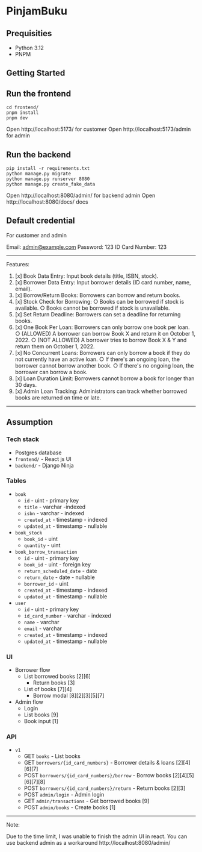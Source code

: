 # PinjamBuku

## Prequisities

- Python 3.12
- PNPM

## Getting Started

## Run the frontend

```
cd frontend/
pnpm install
pnpm dev
```

Open http://localhost:5173/ for customer
Open http://localhost:5173/admin for admin

## Run the backend

```
pip install -r requirements.txt
python manage.py migrate
python manage.py runserver 8080
python manage.py create_fake_data
```

Open http://localhost:8080/admin/ for backend admin
Open http://localhost:8080/docs/ docs

## Default credential

For customer and admin

Email: admin@example.com
Password: 123
ID Card Number: 123

---

Features:

1. [x] Book Data Entry: Input book details (title, ISBN, stock).
2. [x] Borrower Data Entry: Input borrower details (ID card number, name, email).
3. [x] Borrow/Return Books: Borrowers can borrow and return books.
4. [x] Stock Check for Borrowing:
    ○ Books can be borrowed if stock is available.
    ○ Books cannot be borrowed if stock is unavailable.
5. [x] Set Return Deadline: Borrowers can set a deadline for returning books.
6. [x] One Book Per Loan: Borrowers can only borrow one book per loan.
    ○ (ALLOWED) A borrower can borrow Book X and return it on October 1, 2022.
    ○ (NOT ALLOWED) A borrower tries to borrow Book X & Y and return them on October 1, 2022.
7. [x] No Concurrent Loans: Borrowers can only borrow a book if they do not currently have an active loan.
    ○ If there's an ongoing loan, the borrower cannot borrow another book.
    ○ If there's no ongoing loan, the borrower can borrow a book.
8. [x] Loan Duration Limit: Borrowers cannot borrow a book for longer than 30 days.
9. [x] Admin Loan Tracking: Administrators can track whether borrowed books are returned on time or late.

---

## Assumption

### Tech stack

- Postgres database
- `frontend/` - React js UI
- `backend/` - Django Ninja

### Tables

- `book`
  - `id` - uint - primary key
  - `title` - varchar -indexed
  - `isbn` - varchar - indexed
  - `created_at` - timestamp - indexed
  - `updated_at` - timestamp - nullable
- `book_stock`
  - `book_id` - uint
  - `quantity` - uint
- `book_borrow_transaction`
  - `id` - uint - primary key
  - `book_id` - uint - foreign key
  - `return_scheduled_date` - date
  - `return_date` - date - nullable
  - `borrower_id` - uint
  - `created_at` - timestamp - indexed
  - `updated_at` - timestamp - nullable
- `user`
  - `id` - uint - primary key
  - `id_card_number` - varchar - indexed
  - `name` - varchar
  - `email` - varchar
  - `created_at` - timestamp - indexed
  - `updated_at` - timestamp - nullable

### UI

- Borrower flow
  - List borrowed books [2][6]
    - Return books [3]
  - List of books [7][4]
    - Borrow modal [8][2][3][5][7]
- Admin flow
  - Login
  - List books [9]
  - Book input [1]

### API

- `v1`
  - GET `books` - List books
  - GET `borrowers/{id_card_numbers}` - Borrower details & loans [2][4][6][7]
  - POST `borrowers/{id_card_numbers}/borrow` - Borrow books [2][4][5][6][7][8]
  - POST `borrowers/{id_card_numbers}/return` - Return books [2][3]
  - POST `admin/login` - Admin login
  - GET `admin/transactions` - Get borrowed books [9]
  - POST `admin/books` - Create books [1]

---

Note:

Due to the time limit, I was unable to finish the admin UI in react. You can use backend admin as a workaround http://localhost:8080/admin/
